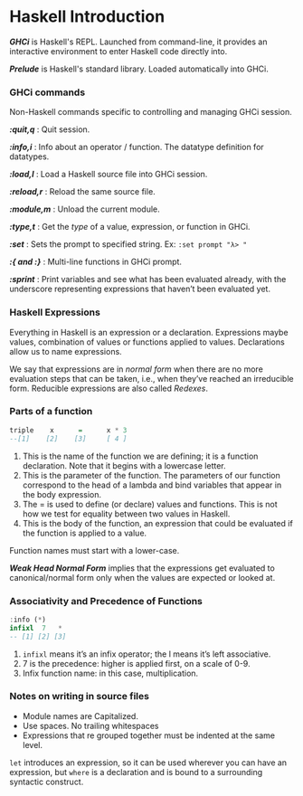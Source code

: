 # Haskell Introduction

***GHCi*** is Haskell's REPL. Launched from command-line, it provides an interactive environment to enter Haskell code directly into.

***Prelude*** is Haskell's standard library. Loaded automatically into GHCi.



### GHCi commands

Non-Haskell commands specific to controlling and managing GHCi session.

***:quit,q*** : Quit session.

***:info,i*** : Info about an operator / function. The datatype definition for datatypes.

***:load,l*** : Load a Haskell source file into GHCi session.

***:reload,r*** : Reload the same source file.

***:module,m*** : Unload the current module.

***:type,t*** : Get the *type* of a value, expression, or function in GHCi.

***:set*** : Sets the prompt to specified string. Ex: `:set prompt "λ> "`

***:{ and :}*** : Multi-line functions in GHCi prompt.

***:sprint*** : Print variables and see what has been evaluated already, with the underscore representing expressions that haven’t been evaluated yet.



### Haskell Expressions

Everything in Haskell is an expression or a declaration. Expressions maybe values, combination of values or functions applied to values. Declarations allow us to name expressions.

We say that expressions are in *normal form* when there are no more evaluation steps that can be taken, i.e., when they’ve reached an irreducible form. Reducible expressions are also called *Redexes*.



### Parts of a function

```haskell
triple    x      =      x * 3 
--[1]    [2]    [3]     [ 4 ]
```



1. This is the name of the function we are defining; it is a function declaration. Note that it begins with a lowercase letter. 
2. This is the parameter of the function. The parameters of our function correspond to the head of a lambda and bind variables that appear in the body expression. 
3. The = is used to define (or declare) values and functions. This is not how we test for equality between two values in Haskell.
4. This is the body of the function, an expression that could be evaluated if the function is applied to a value.

Function names must start with a lower-case.

***Weak Head Normal Form*** implies that the expressions get evaluated to canonical/normal form only when the values are expected or looked at.



### Associativity and Precedence of Functions

```haskell
:info (*)
infixl  7   *
-- [1] [2] [3]
```

1. `infixl` means it’s an infix operator; the l means it’s left associative.
2. 7 is the precedence: higher is applied first, on a scale of 0-9.
3. Infix function name: in this case, multiplication.



### Notes on writing in source files

- Module names are Capitalized.
- Use spaces. No trailing whitespaces
- Expressions that re grouped together must be indented at the same level.  



`let` introduces an expression, so it can be used wherever you can have an expression, but `where` is a declaration and is bound to a surrounding syntactic construct.